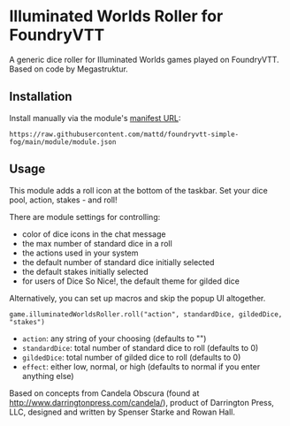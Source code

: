# Illuminated Worlds Roller for FoundryVTT

A generic dice roller for Illuminated Worlds games played on FoundryVTT. Based on code by Megastruktur.

## Installation
Install manually via the module's [manifest URL](https://raw.githubusercontent.com/mattd/foundryvtt-illuminated-worlds-roller/main/module/module.json):
```
https://raw.githubusercontent.com/mattd/foundryvtt-simple-fog/main/module/module.json
```

## Usage

This module adds a roll icon at the bottom of the taskbar. Set your dice pool, action, stakes - and roll!

There are module settings for controlling:

* color of dice icons in the chat message
* the max number of standard dice in a roll
* the actions used in your system
* the default number of standard dice initially selected
* the default stakes initially selected
* for users of Dice So Nice!, the default theme for gilded dice

Alternatively, you can set up macros and skip the popup UI altogether.

`game.illuminatedWorldsRoller.roll("action", standardDice, gildedDice, "stakes")`

* `action`: any string of your choosing (defaults to "")
* `standardDice`: total number of standard dice to roll (defaults to 0)
* `gildedDice`: total number of gilded dice to roll (defaults to 0)
* `effect`: either low, normal, or high (defaults to normal if you enter anything else)

Based on concepts from Candela Obscura (found at http://www.darringtonpress.com/candela/), product of Darrington Press, LLC, designed and written by Spenser Starke and Rowan Hall.
